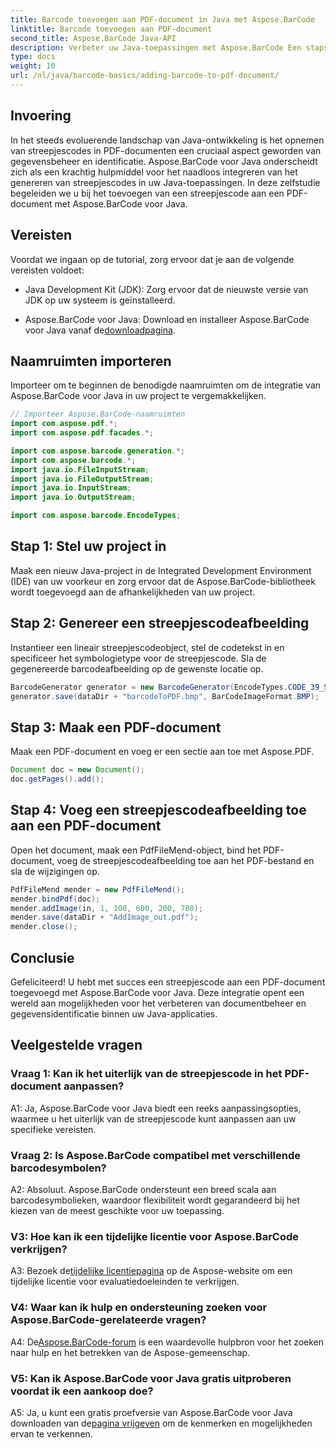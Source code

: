 ```yaml
---
title: Barcode toevoegen aan PDF-document in Java met Aspose.BarCode
linktitle: Barcode toevoegen aan PDF-document
second_title: Aspose.BarCode Java-API
description: Verbeter uw Java-toepassingen met Aspose.BarCode Een stapsgewijze handleiding voor het toevoegen van streepjescodes aan PDF-documenten.
type: docs
weight: 10
url: /nl/java/barcode-basics/adding-barcode-to-pdf-document/
---
```

## Invoering

In het steeds evoluerende landschap van Java-ontwikkeling is het opnemen van streepjescodes in PDF-documenten een cruciaal aspect geworden van gegevensbeheer en identificatie. Aspose.BarCode voor Java onderscheidt zich als een krachtig hulpmiddel voor het naadloos integreren van het genereren van streepjescodes in uw Java-toepassingen. In deze zelfstudie begeleiden we u bij het toevoegen van een streepjescode aan een PDF-document met Aspose.BarCode voor Java.

## Vereisten

Voordat we ingaan op de tutorial, zorg ervoor dat je aan de volgende vereisten voldoet:

- Java Development Kit (JDK): Zorg ervoor dat de nieuwste versie van JDK op uw systeem is geïnstalleerd.

-  Aspose.BarCode voor Java: Download en installeer Aspose.BarCode voor Java vanaf de[downloadpagina](https://releases.aspose.com/barcode/java/).

## Naamruimten importeren

Importeer om te beginnen de benodigde naamruimten om de integratie van Aspose.BarCode voor Java in uw project te vergemakkelijken.

```java
// Importeer Aspose.BarCode-naamruimten
import com.aspose.pdf.*;
import com.aspose.pdf.facades.*;

import com.aspose.barcode.generation.*;
import com.aspose.barcode.*;
import java.io.FileInputStream;
import java.io.FileOutputStream;
import java.io.InputStream;
import java.io.OutputStream;

import com.aspose.barcode.EncodeTypes;
```

## Stap 1: Stel uw project in

Maak een nieuw Java-project in de Integrated Development Environment (IDE) van uw voorkeur en zorg ervoor dat de Aspose.BarCode-bibliotheek wordt toegevoegd aan de afhankelijkheden van uw project.

## Stap 2: Genereer een streepjescodeafbeelding

Instantieer een lineair streepjescodeobject, stel de codetekst in en specificeer het symbologietype voor de streepjescode. Sla de gegenereerde barcodeafbeelding op de gewenste locatie op.

```java
BarcodeGenerator generator = new BarcodeGenerator(EncodeTypes.CODE_39_STANDARD, "1234567");
generator.save(dataDir + "barcodeToPDF.bmp", BarCodeImageFormat.BMP);
```

## Stap 3: Maak een PDF-document

Maak een PDF-document en voeg er een sectie aan toe met Aspose.PDF.

```java
Document doc = new Document();
doc.getPages().add();
```

## Stap 4: Voeg een streepjescodeafbeelding toe aan een PDF-document

Open het document, maak een PdfFileMend-object, bind het PDF-document, voeg de streepjescodeafbeelding toe aan het PDF-bestand en sla de wijzigingen op.

```java
PdfFileMend mender = new PdfFileMend();
mender.bindPdf(doc);
mender.addImage(in, 1, 100, 600, 200, 700);
mender.save(dataDir + "AddImage_out.pdf");
mender.close();
```

## Conclusie

Gefeliciteerd! U hebt met succes een streepjescode aan een PDF-document toegevoegd met Aspose.BarCode voor Java. Deze integratie opent een wereld aan mogelijkheden voor het verbeteren van documentbeheer en gegevensidentificatie binnen uw Java-applicaties.

## Veelgestelde vragen

### Vraag 1: Kan ik het uiterlijk van de streepjescode in het PDF-document aanpassen?

A1: Ja, Aspose.BarCode voor Java biedt een reeks aanpassingsopties, waarmee u het uiterlijk van de streepjescode kunt aanpassen aan uw specifieke vereisten.

### Vraag 2: Is Aspose.BarCode compatibel met verschillende barcodesymbolen?

A2: Absoluut. Aspose.BarCode ondersteunt een breed scala aan barcodesymbolieken, waardoor flexibiliteit wordt gegarandeerd bij het kiezen van de meest geschikte voor uw toepassing.

### V3: Hoe kan ik een tijdelijke licentie voor Aspose.BarCode verkrijgen?

 A3: Bezoek de[tijdelijke licentiepagina](https://purchase.aspose.com/temporary-license/) op de Aspose-website om een tijdelijke licentie voor evaluatiedoeleinden te verkrijgen.

### V4: Waar kan ik hulp en ondersteuning zoeken voor Aspose.BarCode-gerelateerde vragen?

 A4: De[Aspose.BarCode-forum](https://forum.aspose.com/c/barcode/13) is een waardevolle hulpbron voor het zoeken naar hulp en het betrekken van de Aspose-gemeenschap.

### V5: Kan ik Aspose.BarCode voor Java gratis uitproberen voordat ik een aankoop doe?

 A5: Ja, u kunt een gratis proefversie van Aspose.BarCode voor Java downloaden van de[pagina vrijgeven](https://releases.aspose.com/) om de kenmerken en mogelijkheden ervan te verkennen.